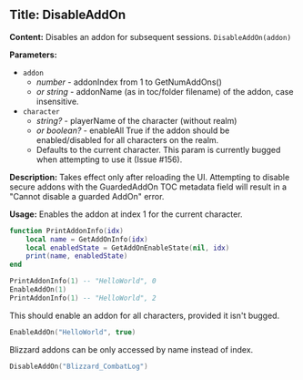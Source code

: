 ## Title: DisableAddOn

**Content:**
Disables an addon for subsequent sessions.
`DisableAddOn(addon)`

**Parameters:**
- `addon`
  - *number* - addonIndex from 1 to GetNumAddOns()
  - *or string* - addonName (as in toc/folder filename) of the addon, case insensitive.
- `character`
  - *string?* - playerName of the character (without realm)
  - *or boolean?* - enableAll True if the addon should be enabled/disabled for all characters on the realm.
  - Defaults to the current character. This param is currently bugged when attempting to use it (Issue #156).

**Description:**
Takes effect only after reloading the UI.
Attempting to disable secure addons with the GuardedAddOn TOC metadata field will result in a "Cannot disable a guarded AddOn" error.

**Usage:**
Enables the addon at index 1 for the current character.
```lua
function PrintAddonInfo(idx)
    local name = GetAddOnInfo(idx)
    local enabledState = GetAddOnEnableState(nil, idx)
    print(name, enabledState)
end

PrintAddonInfo(1) -- "HelloWorld", 0
EnableAddOn(1)
PrintAddonInfo(1) -- "HelloWorld", 2
```

This should enable an addon for all characters, provided it isn't bugged.
```lua
EnableAddOn("HelloWorld", true)
```

Blizzard addons can be only accessed by name instead of index.
```lua
DisableAddOn("Blizzard_CombatLog")
```
